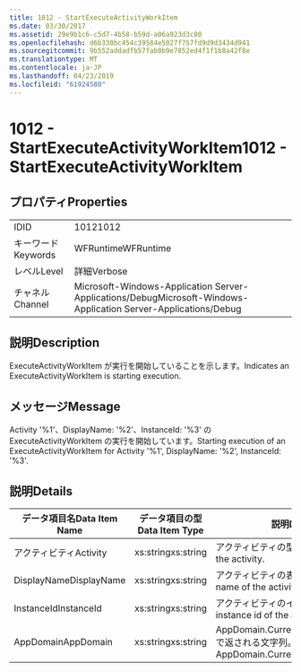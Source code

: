 ```yaml
---
title: 1012 - StartExecuteActivityWorkItem
ms.date: 03/30/2017
ms.assetid: 29e9b1c6-c5d7-4b58-b59d-a06a923d3c80
ms.openlocfilehash: d6b330bc454c39584e5027f757fd9d9d3434d941
ms.sourcegitcommit: 9b552addadfb57fab0b9e7852ed4f1f1b8a42f8e
ms.translationtype: MT
ms.contentlocale: ja-JP
ms.lasthandoff: 04/23/2019
ms.locfileid: "61924580"
---
```

# <a name="1012---startexecuteactivityworkitem"></a><span data-ttu-id="04b2a-102">1012 - StartExecuteActivityWorkItem</span><span class="sxs-lookup"><span data-stu-id="04b2a-102">1012 - StartExecuteActivityWorkItem</span></span>
## <a name="properties"></a><span data-ttu-id="04b2a-103">プロパティ</span><span class="sxs-lookup"><span data-stu-id="04b2a-103">Properties</span></span>  
  
|||  
|-|-|  
|<span data-ttu-id="04b2a-104">ID</span><span class="sxs-lookup"><span data-stu-id="04b2a-104">ID</span></span>|<span data-ttu-id="04b2a-105">1012</span><span class="sxs-lookup"><span data-stu-id="04b2a-105">1012</span></span>|  
|<span data-ttu-id="04b2a-106">キーワード</span><span class="sxs-lookup"><span data-stu-id="04b2a-106">Keywords</span></span>|<span data-ttu-id="04b2a-107">WFRuntime</span><span class="sxs-lookup"><span data-stu-id="04b2a-107">WFRuntime</span></span>|  
|<span data-ttu-id="04b2a-108">レベル</span><span class="sxs-lookup"><span data-stu-id="04b2a-108">Level</span></span>|<span data-ttu-id="04b2a-109">詳細</span><span class="sxs-lookup"><span data-stu-id="04b2a-109">Verbose</span></span>|  
|<span data-ttu-id="04b2a-110">チャネル</span><span class="sxs-lookup"><span data-stu-id="04b2a-110">Channel</span></span>|<span data-ttu-id="04b2a-111">Microsoft-Windows-Application Server-Applications/Debug</span><span class="sxs-lookup"><span data-stu-id="04b2a-111">Microsoft-Windows-Application Server-Applications/Debug</span></span>|  
  
## <a name="description"></a><span data-ttu-id="04b2a-112">説明</span><span class="sxs-lookup"><span data-stu-id="04b2a-112">Description</span></span>  
 <span data-ttu-id="04b2a-113">ExecuteActivityWorkItem が実行を開始していることを示します。</span><span class="sxs-lookup"><span data-stu-id="04b2a-113">Indicates an ExecuteActivityWorkItem is starting execution.</span></span>  
  
## <a name="message"></a><span data-ttu-id="04b2a-114">メッセージ</span><span class="sxs-lookup"><span data-stu-id="04b2a-114">Message</span></span>  
 <span data-ttu-id="04b2a-115">Activity '%1'、DisplayName: '%2'、InstanceId: '%3' の ExecuteActivityWorkItem の実行を開始しています。</span><span class="sxs-lookup"><span data-stu-id="04b2a-115">Starting execution of an ExecuteActivityWorkItem for Activity '%1', DisplayName: '%2', InstanceId: '%3'.</span></span>  
  
## <a name="details"></a><span data-ttu-id="04b2a-116">説明</span><span class="sxs-lookup"><span data-stu-id="04b2a-116">Details</span></span>  
  
|<span data-ttu-id="04b2a-117">データ項目名</span><span class="sxs-lookup"><span data-stu-id="04b2a-117">Data Item Name</span></span>|<span data-ttu-id="04b2a-118">データ項目の型</span><span class="sxs-lookup"><span data-stu-id="04b2a-118">Data Item Type</span></span>|<span data-ttu-id="04b2a-119">説明</span><span class="sxs-lookup"><span data-stu-id="04b2a-119">Description</span></span>|  
|--------------------|--------------------|-----------------|  
|<span data-ttu-id="04b2a-120">アクティビティ</span><span class="sxs-lookup"><span data-stu-id="04b2a-120">Activity</span></span>|<span data-ttu-id="04b2a-121">xs:string</span><span class="sxs-lookup"><span data-stu-id="04b2a-121">xs:string</span></span>|<span data-ttu-id="04b2a-122">アクティビティの型名。</span><span class="sxs-lookup"><span data-stu-id="04b2a-122">The type name of the activity.</span></span>|  
|<span data-ttu-id="04b2a-123">DisplayName</span><span class="sxs-lookup"><span data-stu-id="04b2a-123">DisplayName</span></span>|<span data-ttu-id="04b2a-124">xs:string</span><span class="sxs-lookup"><span data-stu-id="04b2a-124">xs:string</span></span>|<span data-ttu-id="04b2a-125">アクティビティの表示名。</span><span class="sxs-lookup"><span data-stu-id="04b2a-125">The display name of the activity.</span></span>|  
|<span data-ttu-id="04b2a-126">InstanceId</span><span class="sxs-lookup"><span data-stu-id="04b2a-126">InstanceId</span></span>|<span data-ttu-id="04b2a-127">xs:string</span><span class="sxs-lookup"><span data-stu-id="04b2a-127">xs:string</span></span>|<span data-ttu-id="04b2a-128">アクティビティのインスタンス ID。</span><span class="sxs-lookup"><span data-stu-id="04b2a-128">The instance id of the activity.</span></span>|  
|<span data-ttu-id="04b2a-129">AppDomain</span><span class="sxs-lookup"><span data-stu-id="04b2a-129">AppDomain</span></span>|<span data-ttu-id="04b2a-130">xs:string</span><span class="sxs-lookup"><span data-stu-id="04b2a-130">xs:string</span></span>|<span data-ttu-id="04b2a-131">AppDomain.CurrentDomain.FriendlyName で返される文字列。</span><span class="sxs-lookup"><span data-stu-id="04b2a-131">The string returned by AppDomain.CurrentDomain.FriendlyName.</span></span>|
